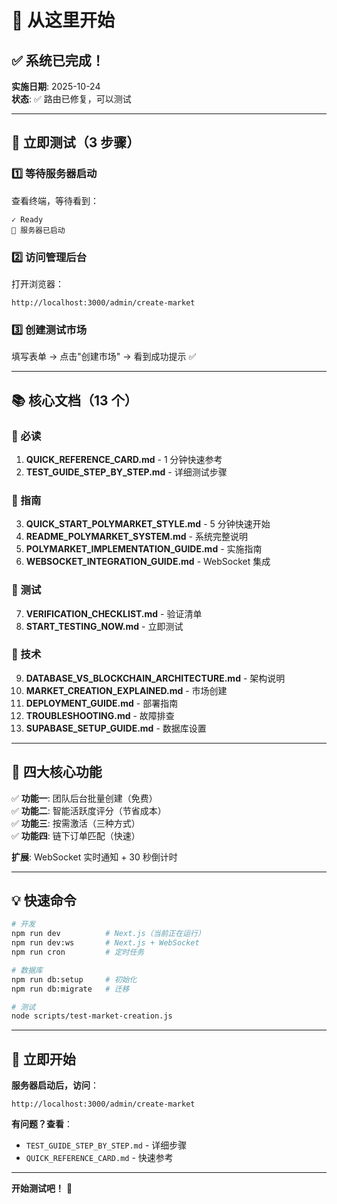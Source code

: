 # 🎯 从这里开始

## ✅ 系统已完成！

**实施日期**: 2025-10-24  
**状态**: ✅ 路由已修复，可以测试  

---

## 🚀 立即测试（3 步骤）

### 1️⃣ 等待服务器启动

查看终端，等待看到：
```
✓ Ready
🚀 服务器已启动
```

### 2️⃣ 访问管理后台

打开浏览器：
```
http://localhost:3000/admin/create-market
```

### 3️⃣ 创建测试市场

填写表单 → 点击"创建市场" → 看到成功提示 ✅

---

## 📚 核心文档（13 个）

### 🌟 必读
1. **QUICK_REFERENCE_CARD.md** - 1 分钟快速参考
2. **TEST_GUIDE_STEP_BY_STEP.md** - 详细测试步骤

### 📖 指南
3. **QUICK_START_POLYMARKET_STYLE.md** - 5 分钟快速开始
4. **README_POLYMARKET_SYSTEM.md** - 系统完整说明
5. **POLYMARKET_IMPLEMENTATION_GUIDE.md** - 实施指南
6. **WEBSOCKET_INTEGRATION_GUIDE.md** - WebSocket 集成

### 🧪 测试
7. **VERIFICATION_CHECKLIST.md** - 验证清单
8. **START_TESTING_NOW.md** - 立即测试

### 🔧 技术
9. **DATABASE_VS_BLOCKCHAIN_ARCHITECTURE.md** - 架构说明
10. **MARKET_CREATION_EXPLAINED.md** - 市场创建
11. **DEPLOYMENT_GUIDE.md** - 部署指南
12. **TROUBLESHOOTING.md** - 故障排查
13. **SUPABASE_SETUP_GUIDE.md** - 数据库设置

---

## 🎯 四大核心功能

✅ **功能一**: 团队后台批量创建（免费）  
✅ **功能二**: 智能活跃度评分（节省成本）  
✅ **功能三**: 按需激活（三种方式）  
✅ **功能四**: 链下订单匹配（快速）  

**扩展**: WebSocket 实时通知 + 30 秒倒计时

---

## 💡 快速命令

```bash
# 开发
npm run dev          # Next.js（当前正在运行）
npm run dev:ws       # Next.js + WebSocket
npm run cron         # 定时任务

# 数据库
npm run db:setup     # 初始化
npm run db:migrate   # 迁移

# 测试
node scripts/test-market-creation.js
```

---

## 🎉 立即开始

**服务器启动后，访问**：
```
http://localhost:3000/admin/create-market
```

**有问题？查看**：
- `TEST_GUIDE_STEP_BY_STEP.md` - 详细步骤
- `QUICK_REFERENCE_CARD.md` - 快速参考

---

**开始测试吧！** 🚀



